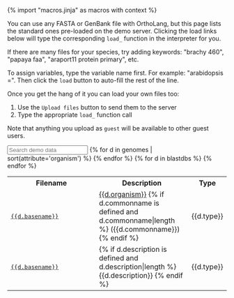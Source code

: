 {% import "macros.jinja" as macros with context %}

You can use any FASTA or GenBank file with OrthoLang, but this page lists the standard ones pre-loaded on the demo server.
Clicking the load links below will type the corresponding `load_` function in the interpreter for you.

If there are many files for your species, try adding keywords: "brachy 460", "papaya faa", "araport11 protein primary", etc.

To assign variables, type the variable name first. For example: "arabidopsis =". Then click the `load` button to auto-fill the rest of the line.

Once you get the hang of it you can load your own files too:

1. Use the `Upload files` button to send them to the server
2. Type the appropriate `load_` function call

Note that anything you upload as `guest` will be available to other guest users.

<input id="datasearch" placeholder="Search demo data" id="box" type="text"/>

<table id="datatable">
<tr>
  <th width="50%">Filename</th>
  <th width="45%">Description</th>
  <th width="5%">Type</th>
</tr>
{% for d in genomes | sort(attribute='organism') %}
<tr class="datablock">
	<td><a href="#" onclick="repl_autorun([' {{d.loadfn | escape}}'], clear_first=false)"><pre>{{d.basename}}</pre></a></td>
	<td>
		<a href="{{d.url}}" target="_blank">{{d.organism}}</a>
		{% if d.commonname is defined and d.commonname|length %}
			({{d.commonname}})
		{% endif %}
	</td>
	<td>{{d.type}}</td>
</tr>
{% endfor %}
{% for d in blastdbs %}
<tr class="datablock">
	<td><a href="#" onclick="repl_autorun([' {{d.loadfn | escape}}'], clear_first=false)"><pre>{{d.basename}}</pre></a></td>
	<td>{% if d.description is defined and d.description|length %}
		{{d.description}}
	{% endif %}</td>
	<td>{{d.type}}</td>
</tr>
{% endfor %}
</table>
